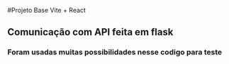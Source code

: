 #Projeto Base Vite + React


<h2>Comunicação com API feita em flask</h2>
<h3>Foram usadas muitas possibilidades nesse codigo para teste</h3>
